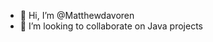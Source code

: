 - 👋 Hi, I’m @Matthewdavoren
- 💞️ I’m looking to collaborate on Java projects

<!---
Matthewdavoren/Matthewdavoren is a ✨ special ✨ repository because its `README.md` (this file) appears on your GitHub profile.
You can click the Preview link to take a look at your changes.
--->

